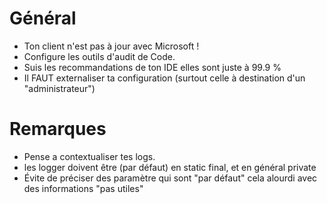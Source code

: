 # Général
- Ton client n'est pas à jour avec Microsoft !
- Configure les outils d'audit de Code.
- Suis les recommandations de ton IDE elles sont juste à 99.9 %
- Il FAUT externaliser ta configuration (surtout celle à destination d'un "administrateur")


# Remarques
- Pense a contextualiser tes logs.
- les logger doivent être (par défaut) en static final, et en général private
- Évite de préciser des paramètre qui sont "par défaut" cela alourdi avec des informations "pas utiles"